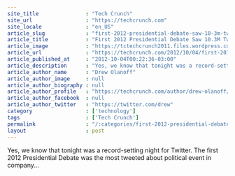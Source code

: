 ```yaml
---
site_title               : "Tech Crunch"
site_url                 : "https://techcrunch.com"
site_locale              : "en_US"
article_slug             : "first-2012-presidential-debate-saw-10-3m-tweets-and-gave-politics-a-new-dimension"
article_title            : "First 2012 Presidential Debate Saw 10.3M Tweets And Gave Politics A New Dimension"
article_image            : "https://tctechcrunch2011.files.wordpress.com/2012/10/3404525309_f08f87fb1d_z.jpeg?w=640&h=400&crop=1"
article_url              : "https://techcrunch.com/2012/10/04/first-2012-presidential-debate-saw-10-3m-tweets-and-gave-politics-a-new-dimension/"
article_published_at     : "2012-10-04T00:22:36-03:00"
article_description      : "Yes, we know that tonight was a record-setting night for Twitter. The first 2012 Presidential Debate was the most tweeted about political event in company..."
article_author_name      : "Drew Olanoff"
article_author_image     : null
article_author_biography : null
article_author_profile   : "https://techcrunch.com/author/drew-olanoff/"
article_author_facebook  : null
article_author_twitter   : "https://twitter.com/drew"
category                 : ['technology']
tags                     : ['Tech Crunch']
permalink                : "/:categories/first-2012-presidential-debate-saw-10-3m-tweets-and-gave-politics-a-new-dimension/"
layout                   : post
---
```


Yes, we know that tonight was a record-setting night for Twitter. The first 2012 Presidential Debate was the most tweeted about political event in company...
